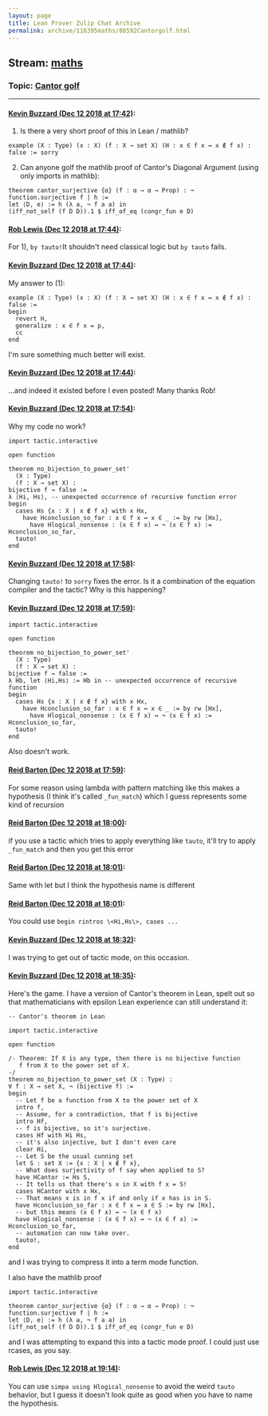 ```yaml
---
layout: page
title: Lean Prover Zulip Chat Archive 
permalink: archive/116395maths/88592Cantorgolf.html
---
```


## Stream: [maths](index.html)
### Topic: [Cantor golf](88592Cantorgolf.html)

---

#### [Kevin Buzzard (Dec 12 2018 at 17:42)](https://leanprover.zulipchat.com/#narrow/stream/116395-maths/topic/Cantor%20golf/near/151537525):
1) Is there a very short proof of this in Lean / mathlib?

```lean
example (X : Type) (x : X) (f : X → set X) (H : x ∈ f x ↔ x ∉ f x) : false := sorry
```

2) Can anyone golf the mathlib proof of Cantor's Diagonal Argument (using only imports in mathlib):

```lean
theorem cantor_surjective {α} (f : α → α → Prop) : ¬ function.surjective f | h :=
let ⟨D, e⟩ := h (λ a, ¬ f a a) in
(iff_not_self (f D D)).1 $ iff_of_eq (congr_fun e D)
```

#### [Rob Lewis (Dec 12 2018 at 17:44)](https://leanprover.zulipchat.com/#narrow/stream/116395-maths/topic/Cantor%20golf/near/151537662):
For 1), `by tauto!`It shouldn't need classical logic but `by tauto` fails.

#### [Kevin Buzzard (Dec 12 2018 at 17:44)](https://leanprover.zulipchat.com/#narrow/stream/116395-maths/topic/Cantor%20golf/near/151537663):
My answer to (1):

```lean
example (X : Type) (x : X) (f : X → set X) (H : x ∈ f x ↔ x ∉ f x) : false :=
begin
  revert H,
  generalize : x ∈ f x = p,
  cc  
end
```

I'm sure something much better will exist.

#### [Kevin Buzzard (Dec 12 2018 at 17:44)](https://leanprover.zulipchat.com/#narrow/stream/116395-maths/topic/Cantor%20golf/near/151537700):
...and indeed it existed before I even posted! Many thanks Rob!

#### [Kevin Buzzard (Dec 12 2018 at 17:54)](https://leanprover.zulipchat.com/#narrow/stream/116395-maths/topic/Cantor%20golf/near/151538379):
Why my code no work?

```lean
import tactic.interactive

open function

theorem no_bijection_to_power_set'
  (X : Type)
  (f : X → set X) :
bijective f → false :=
λ ⟨Hi, Hs⟩, -- unexpected occurrence of recursive function error
begin
  cases Hs {x : X | x ∉ f x} with x Hx,
    have Hconclusion_so_far : x ∈ f x ↔ x ∈ _ := by rw [Hx],
      have Hlogical_nonsense : (x ∈ f x) ↔ ¬ (x ∈ f x) := Hconclusion_so_far,
  tauto!
end
```

#### [Kevin Buzzard (Dec 12 2018 at 17:58)](https://leanprover.zulipchat.com/#narrow/stream/116395-maths/topic/Cantor%20golf/near/151538702):
Changing `tauto!` to `sorry` fixes the error. Is it a combination of the equation compiler and the tactic? Why is this happening?

#### [Kevin Buzzard (Dec 12 2018 at 17:59)](https://leanprover.zulipchat.com/#narrow/stream/116395-maths/topic/Cantor%20golf/near/151538742):
```lean
import tactic.interactive

open function

theorem no_bijection_to_power_set'
  (X : Type)
  (f : X → set X) :
bijective f → false :=
λ Hb, let ⟨Hi,Hs⟩ := Hb in -- unexpected occurrence of recursive function
begin
  cases Hs {x : X | x ∉ f x} with x Hx,
    have Hconclusion_so_far : x ∈ f x ↔ x ∈ _ := by rw [Hx],
      have Hlogical_nonsense : (x ∈ f x) ↔ ¬ (x ∈ f x) := Hconclusion_so_far,
  tauto!
end
```

Also doesn't work.

#### [Reid Barton (Dec 12 2018 at 17:59)](https://leanprover.zulipchat.com/#narrow/stream/116395-maths/topic/Cantor%20golf/near/151538747):
For some reason using lambda with pattern matching like this makes a hypothesis (I think it's called `_fun_match`) which I guess represents some kind of recursion

#### [Reid Barton (Dec 12 2018 at 18:00)](https://leanprover.zulipchat.com/#narrow/stream/116395-maths/topic/Cantor%20golf/near/151538832):
if you use a tactic which tries to apply everything like `tauto`, it'll try to apply `_fun_match` and then you get this error

#### [Reid Barton (Dec 12 2018 at 18:01)](https://leanprover.zulipchat.com/#narrow/stream/116395-maths/topic/Cantor%20golf/near/151538880):
Same with let but I think the hypothesis name is different

#### [Reid Barton (Dec 12 2018 at 18:01)](https://leanprover.zulipchat.com/#narrow/stream/116395-maths/topic/Cantor%20golf/near/151538901):
You could use `begin rintros \<Hi,Hs\>, cases ...`

#### [Kevin Buzzard (Dec 12 2018 at 18:32)](https://leanprover.zulipchat.com/#narrow/stream/116395-maths/topic/Cantor%20golf/near/151541033):
I was trying to get out of tactic mode, on this occasion.

#### [Kevin Buzzard (Dec 12 2018 at 18:35)](https://leanprover.zulipchat.com/#narrow/stream/116395-maths/topic/Cantor%20golf/near/151541245):
Here's the game. I have a version of Cantor's theorem in Lean, spelt out so that mathematicians with epsilon Lean experience can still understand it:

```lean
-- Cantor's theorem in Lean

import tactic.interactive

open function

/- Theorem: If X is any type, then there is no bijective function
   f from X to the power set of X.
-/
theorem no_bijection_to_power_set (X : Type) :
∀ f : X → set X, ¬ (bijective f) :=
begin
  -- Let f be a function from X to the power set of X
  intro f,
  -- Assume, for a contradiction, that f is bijective
  intro Hf,
  -- f is bijective, so it's surjective.
  cases Hf with Hi Hs,
  -- it's also injective, but I don't even care
  clear Hi,
  -- Let S be the usual cunning set
  let S : set X := {x : X | x ∉ f x},
  -- What does surjectivity of f say when applied to S?
  have HCantor := Hs S,
  -- It tells us that there's x in X with f x = S!
  cases HCantor with x Hx,
  -- That means x is in f x if and only if x has is in S.
  have Hconclusion_so_far : x ∈ f x ↔ x ∈ S := by rw [Hx],
  -- but this means (x ∈ f x) ↔ ¬ (x ∈ f x)
  have Hlogical_nonsense : (x ∈ f x) ↔ ¬ (x ∈ f x) := Hconclusion_so_far,
  -- automation can now take over.
  tauto!,
end
```

and I was trying to compress it into a term mode function.

I also have the mathlib proof

```lean
import tactic.interactive

theorem cantor_surjective {α} (f : α → α → Prop) : ¬ function.surjective f | h :=
let ⟨D, e⟩ := h (λ a, ¬ f a a) in
(iff_not_self (f D D)).1 $ iff_of_eq (congr_fun e D)
```

and I was attempting to expand this into a tactic mode proof. I could just use rcases, as you say.

#### [Rob Lewis (Dec 12 2018 at 19:14)](https://leanprover.zulipchat.com/#narrow/stream/116395-maths/topic/Cantor%20golf/near/151551702):
You can use `simpa using Hlogical_nonsense` to avoid the weird `tauto` behavior, but I guess it doesn't look quite as good when you have to name the hypothesis.

